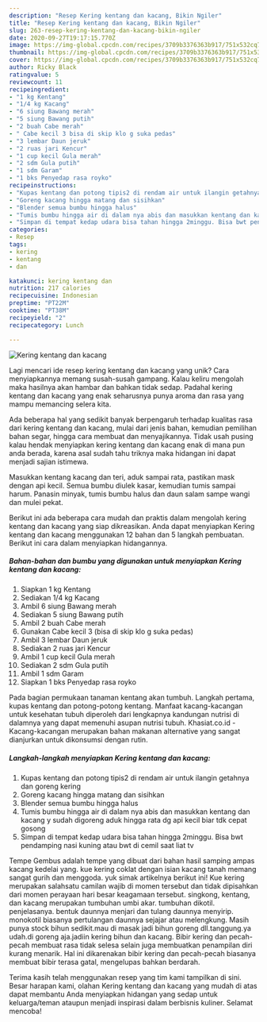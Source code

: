 ```yaml
---
description: "Resep Kering kentang dan kacang, Bikin Ngiler"
title: "Resep Kering kentang dan kacang, Bikin Ngiler"
slug: 263-resep-kering-kentang-dan-kacang-bikin-ngiler
date: 2020-09-27T19:17:15.770Z
image: https://img-global.cpcdn.com/recipes/3709b3376363b917/751x532cq70/kering-kentang-dan-kacang-foto-resep-utama.jpg
thumbnail: https://img-global.cpcdn.com/recipes/3709b3376363b917/751x532cq70/kering-kentang-dan-kacang-foto-resep-utama.jpg
cover: https://img-global.cpcdn.com/recipes/3709b3376363b917/751x532cq70/kering-kentang-dan-kacang-foto-resep-utama.jpg
author: Ricky Black
ratingvalue: 5
reviewcount: 11
recipeingredient:
- "1 kg Kentang"
- "1/4 kg Kacang"
- "6 siung Bawang merah"
- "5 siung Bawang putih"
- "2 buah Cabe merah"
- " Cabe kecil 3 bisa di skip klo g suka pedas"
- "3 lembar Daun jeruk"
- "2 ruas jari Kencur"
- "1 cup kecil Gula merah"
- "2 sdm Gula putih"
- "1 sdm Garam"
- "1 bks Penyedap rasa royko"
recipeinstructions:
- "Kupas kentang dan potong tipis2 di rendam air untuk ilangin getahnya dan goreng kering"
- "Goreng kacang hingga matang dan sisihkan"
- "Blender semua bumbu hingga halus"
- "Tumis bumbu hingga air di dalam nya abis dan masukkan kentang dan kacang y sudah digoreng aduk hingga rata dg api kecil biar tdk cepat gosong"
- "Simpan di tempat kedap udara bisa tahan hingga 2minggu. Bisa bwt pendamping nasi kuning atau bwt di cemil saat liat tv"
categories:
- Resep
tags:
- kering
- kentang
- dan

katakunci: kering kentang dan 
nutrition: 217 calories
recipecuisine: Indonesian
preptime: "PT22M"
cooktime: "PT38M"
recipeyield: "2"
recipecategory: Lunch

---
```



![Kering kentang dan kacang](https://img-global.cpcdn.com/recipes/3709b3376363b917/751x532cq70/kering-kentang-dan-kacang-foto-resep-utama.jpg)

Lagi mencari ide resep kering kentang dan kacang yang unik? Cara menyiapkannya memang susah-susah gampang. Kalau keliru mengolah maka hasilnya akan hambar dan bahkan tidak sedap. Padahal kering kentang dan kacang yang enak seharusnya punya aroma dan rasa yang mampu memancing selera kita.

Ada beberapa hal yang sedikit banyak berpengaruh terhadap kualitas rasa dari kering kentang dan kacang, mulai dari jenis bahan, kemudian pemilihan bahan segar, hingga cara membuat dan menyajikannya. Tidak usah pusing kalau hendak menyiapkan kering kentang dan kacang enak di mana pun anda berada, karena asal sudah tahu triknya maka hidangan ini dapat menjadi sajian istimewa.

Masukkan kentang kacang dan teri, aduk sampai rata, pastikan mask dengan api kecil. Semua bumbu diulek kasar, kemudian tumis sampai harum. Panasin minyak, tumis bumbu halus dan daun salam sampe wangi dan mulei pekat.


Berikut ini ada beberapa cara mudah dan praktis dalam mengolah kering kentang dan kacang yang siap dikreasikan. Anda dapat menyiapkan Kering kentang dan kacang menggunakan 12 bahan dan 5 langkah pembuatan. Berikut ini cara dalam menyiapkan hidangannya.

<!--inarticleads1-->

##### Bahan-bahan dan bumbu yang digunakan untuk menyiapkan Kering kentang dan kacang:

1. Siapkan 1 kg Kentang
1. Sediakan 1/4 kg Kacang
1. Ambil 6 siung Bawang merah
1. Sediakan 5 siung Bawang putih
1. Ambil 2 buah Cabe merah
1. Gunakan  Cabe kecil 3 (bisa di skip klo g suka pedas)
1. Ambil 3 lembar Daun jeruk
1. Sediakan 2 ruas jari Kencur
1. Ambil 1 cup kecil Gula merah
1. Sediakan 2 sdm Gula putih
1. Ambil 1 sdm Garam
1. Siapkan 1 bks Penyedap rasa royko


Pada bagian permukaan tanaman kentang akan tumbuh. Langkah pertama, kupas kentang dan potong-potong kentang. Manfaat kacang-kacangan untuk kesehatan tubuh diperoleh dari lengkapnya kandungan nutrisi di dalamnya yang dapat memenuhi asupan nutrisi tubuh. Khasiat.co.id - Kacang-kacangan merupakan bahan makanan alternative yang sangat dianjurkan untuk dikonsumsi dengan rutin. 

<!--inarticleads2-->

##### Langkah-langkah menyiapkan Kering kentang dan kacang:

1. Kupas kentang dan potong tipis2 di rendam air untuk ilangin getahnya dan goreng kering
1. Goreng kacang hingga matang dan sisihkan
1. Blender semua bumbu hingga halus
1. Tumis bumbu hingga air di dalam nya abis dan masukkan kentang dan kacang y sudah digoreng aduk hingga rata dg api kecil biar tdk cepat gosong
1. Simpan di tempat kedap udara bisa tahan hingga 2minggu. Bisa bwt pendamping nasi kuning atau bwt di cemil saat liat tv


Tempe Gembus adalah tempe yang dibuat dari bahan hasil samping ampas kacang kedelai yang. kue kering coklat dengan isian kacang tanah memang sangat gurih dan menggoda. yuk simak artikelnya berikut ini! Kue kering merupakan salahsatu camilan wajib di momen tersebut dan tidak dipisahkan dari momen perayaan hari besar keagamaan tersebut. singkong, kentang, dan kacang merupakan tumbuhan umbi akar. tumbuhan dikotil. penjelasanya. bentuk daunnya menjari dan tulang daunnya menyirip. monokotil biasanya pertulangan daunnya sejajar atau melengkung. Masih punya stock bihun sedikit.mau di masak jadi bihun goreng dll.tanggung.ya udah.di goreng aja.jadiin kering bihun dan kacang. Bibir kering dan pecah-pecah membuat rasa tidak selesa selain juga membuatkan penampilan diri kurang menarik. Hal ini dikarenakan bibir kering dan pecah-pecah biasanya membuat bibir terasa gatal, mengelupas bahkan berdarah. 

Terima kasih telah menggunakan resep yang tim kami tampilkan di sini. Besar harapan kami, olahan Kering kentang dan kacang yang mudah di atas dapat membantu Anda menyiapkan hidangan yang sedap untuk keluarga/teman ataupun menjadi inspirasi dalam berbisnis kuliner. Selamat mencoba!
